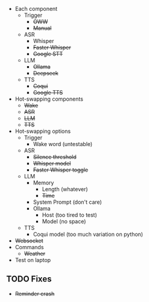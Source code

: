 - Each component
	- Trigger
		- ~~OWW~~
		- ~~Manual~~
	- ASR
		- Whisper
		- ~~Faster Whisper~~
		- ~~Google STT~~
	- LLM
		- ~~Ollama~~
		- ~~Deepseek~~
	- TTS
		- ~~Coqui~~
		- ~~Google TTS~~
- Hot-swapping components
	- ~~Wake~~
	- ~~ASR~~
	- ~~LLM~~
	- ~~TTS~~
- Hot-swapping options
	- Trigger
		- Wake word (untestable)
	- ASR
		- ~~Silence threshold~~
		- ~~Whisper model~~
		- ~~Faster Whisper toggle~~
	- LLM
		- Memory
			- Length (whatever)
			- ~~Time~~
		- System Prompt (don't care)
		- Ollama
			- Host (too tired to test)
			- Model (no space)
	- TTS
		- Coqui model (too much variation on python)
- ~~Websocket~~
- Commands
	- ~~Weather~~
- Test on laptop

## TODO Fixes
- ~~Reminder crash~~